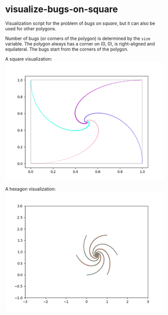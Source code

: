 # visualize-bugs-on-square
Visualization script for the problem of _bugs on square_, but it can also be used for other polygons.

Number of bugs (or corners of the polygon) is determined by the `size` variable. The polygon always has a corner on (0, 0), is right-aligned and equilateral. The bugs start from the corners of the polygon.

A square visualization:  
![square](square.png)

A hexagon visualization:  
![hexagon](hexagon.png)
